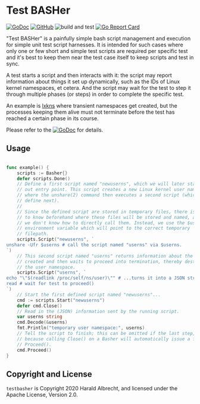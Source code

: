 # Test BASHer

[![GoDoc](https://godoc.org/github.com/TheDiveO/testbasher?status.svg)](http://godoc.org/github.com/TheDiveO/testbasher)
[![GitHub](https://img.shields.io/github/license/thediveo/testbasher)](https://img.shields.io/github/license/thediveo/testbasher)
![build and test](https://github.com/TheDiveO/testbasher/workflows/build%20and%20test/badge.svg?branch=master)
[![Go Report Card](https://goreportcard.com/badge/github.com/thediveo/testbasher)](https://goreportcard.com/report/github.com/thediveo/testbasher)

"Test BASHer" is a painfully simple bash script management and execution for
simple unit test script harnesses. It is intended for such cases where only
one or few short and simple test scripts are required per specific test and
it's best to keep them near the test case itself to keep scripts and test in
sync.

A test starts a script and then interacts with it: the script may report
information about things it set up dynamically, such as the IDs of Linux
kernel namespaces, et cetera. And the script may wait for the test to step it
through multiple phases (or steps) in order to complete the specific test.

An example is [lxkns](https://github.com/TheDiveO/lxkns) where transient
namespaces get created, but the processes keeping them alive must not
terminate before the test has reached a certain phase in its course.

Please refer to the [![GoDoc](https://godoc.org/github.com/TheDiveO/testbasher?status.svg)](http://godoc.org/github.com/TheDiveO/testbasher) for details.

## Usage

```go

func example() {
    scripts := Basher{}
    defer scripts.Done()
    // Define a first script named "newuserns", which we will later start as
    // out entry point. This script creates a new Linux kernel user namespace,
    // where the unshare(2) command then executes a second script (which we'll
    // define next).
    //
    // Since the defined script are stored in temporary files, there is no way
    // to know beforehand where these files will be stored and named, and thus
    // we don't know how to directly call them. Instead, we use the $userns
    // environment variable which will point to the correct temporary
    // filepath.
    scripts.Script("newuserns", `
unshare -Ufr $userns # call the script named "userns" via $userns.
`)
    // This second script named "userns" returns information about the newly
    // created and then waits to proceed into termination, thereby destroying
    // the user namespace.
    scripts.Script("userns", `
echo "\"$(readlink /proc/self/ns/user)\"" # ...turns it into a JSON string.
read # wait for test to proceed()
`)
    // Start the first defined script named "newuserns"...
    cmd := scripts.Start("newuserns")
    defer cmd.Close()
    // Read in the (JSON) information sent by the running script.
    var userns string
    cmd.Decode(&userns)
    fmt.Println("temporary user namespace:", userns)
    // Tell the script to finish; this can be omitted if the last step,
    // because calling Close() on a Basher will automatically issue a final
    // Proceed().
    cmd.Proceed()
}
```

## Copyright and License

`testbasher` is Copyright 2020 Harald Albrecht, and licensed under the Apache
License, Version 2.0.
